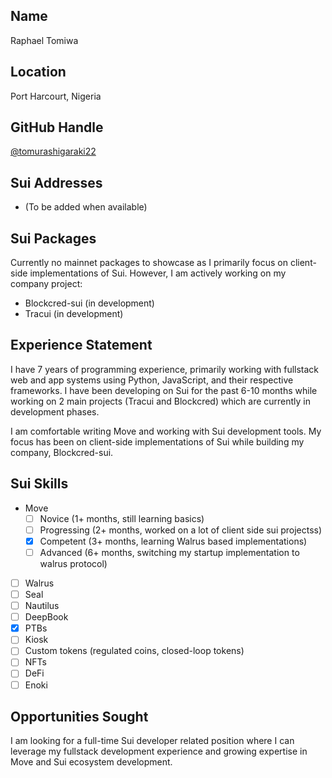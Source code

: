 ## Name
<!-- Real or pseudonymous) -->

Raphael Tomiwa

## Location

Port Harcourt, Nigeria

## GitHub Handle

[@tomurashigaraki22](https://github.com/tomurashigaraki22)

## Sui Addresses
<!-- Include any addresses used for development or production -->
<!-- Hex or SuiNS format -->

- (To be added when available)

## Sui Packages
<!-- Include any mainnet packages that you want to showcase -->
<!-- MVR format only -->

Currently no mainnet packages to showcase as I primarily focus on client-side implementations of Sui. However, I am actively working on my company project:
- Blockcred-sui (in development)
- Tracui (in development)

## Experience Statement
<!-- Add a short statement that gives an overview of your relevant experience -->

I have 7 years of programming experience, primarily working with fullstack web and app systems using Python, JavaScript, and their respective frameworks. I have been developing on Sui for the past 6-10 months while working on 2 main projects (Tracui and Blockcred) which are currently in development phases.

I am comfortable writing Move and working with Sui development tools. My focus has been on client-side implementations of Sui while building my company, Blockcred-sui.

## Sui Skills
<!-- Add an "x" to any checkboxes as appropriate -->
<!-- Feel free to add additional checkboxes for other skills -->

- Move
  - [ ] Novice (1+ months, still learning basics)
  - [ ] Progressing (2+ months, worked on a lot of client side sui projectss)
  - [x] Competent (3+ months, learning Walrus based implementations)
  - [ ] Advanced (6+ months, switching my startup implementation to walrus protocol)
- [ ] Walrus
- [ ] Seal
- [ ] Nautilus
- [ ] DeepBook
- [x] PTBs
- [ ] Kiosk
- [ ] Custom tokens (regulated coins, closed-loop tokens)
- [ ] NFTs
- [ ] DeFi
- [ ] Enoki

## Opportunities Sought
<!-- Add a short description of the types of opportunities you are seeking -->

I am looking for a full-time Sui developer related position where I can leverage my fullstack development experience and growing expertise in Move and Sui ecosystem development.
